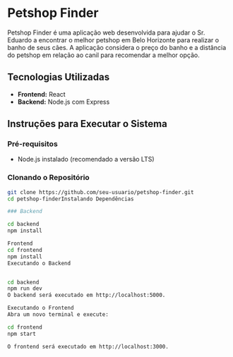 # Petshop Finder

Petshop Finder é uma aplicação web desenvolvida para ajudar o Sr. Eduardo a encontrar o melhor petshop em Belo Horizonte para realizar o banho de seus cães. A aplicação considera o preço do banho e a distância do petshop em relação ao canil para recomendar a melhor opção.

## Tecnologias Utilizadas

- **Frontend:** React
- **Backend:** Node.js com Express

## Instruções para Executar o Sistema

### Pré-requisitos

- Node.js instalado (recomendado a versão LTS)

### Clonando o Repositório

```sh
git clone https://github.com/seu-usuario/petshop-finder.git
cd petshop-finderInstalando Dependências

### Backend

cd backend
npm install

Frontend
cd frontend
npm install
Executando o Backend


cd backend
npm run dev
O backend será executado em http://localhost:5000.

Executando o Frontend
Abra um novo terminal e execute:

cd frontend
npm start

O frontend será executado em http://localhost:3000.
